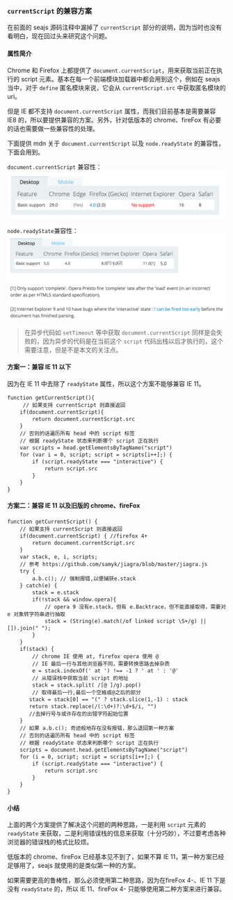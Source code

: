 ### `currentScript` 的兼容方案

在前面的 seajs 源码注释中漏掉了 `currentScript` 部分的说明，因为当时也没有看明白，现在回过头来研究这个问题。

#### 属性简介

Chrome 和 Firefox 上都提供了 `document.currentScript`，用来获取当前正在执行的 script 元素。基本在每一个前端模块加载器中都会用到这个，例如在 seajs 当中，对于 `define` 匿名模块来说，它会从 `currentScript.src` 中获取匿名模块的 uri。

但是 IE 都不支持 `document.currentScript` 属性，而我们目前基本是需要兼容 IE8 的，所以要提供兼容的方案。另外，针对低版本的 chrome、fireFox 有必要的话也需要做一些兼容性的处理。

下面提供 mdn 关于 `document.currentScript` 以及 `node.readyState` 的兼容性，下面会用到。

`document.currentScript` 兼容性：
![](./currentScript兼容性.png)

`node.readyState`兼容性：
![](./readyState兼容性.png)

> 在异步代码如 `setTimeout` 等中获取 `document.currentScript` 同样是会失败的，因为异步的代码是在当前这个 `script` 代码出栈以后才执行的，这个需要注意，但是不是本文的关注点。

#### 方案一：兼容 IE 11 以下

因为在 IE 11 中去除了 `readyState` 属性，所以这个方案不能够兼容 IE 11。

```
function getCurrentScript(){
	 // 如果支持 currentScript 则直接返回
    if(document.currentScript){
        return document.currentScript.src
    }
    // 否则的话遍历所有 head 中的 script 标签
    // 根据 readyState 状态来判断哪个 script 正在执行
    var scripts = head.getElementsByTagName("script")
    for (var i = 0, script; script = scripts[i++];) {
        if (script.readyState === "interactive") {
            return script.src
        }
    }
}
```

#### 方案二：兼容 IE 11 以及旧版的 chrome、fireFox

```
function getCurrentScript() {
  	// 如果支持 currentScript 则直接返回
   	if(document.currentScript) { //firefox 4+
      	return document.currentScript.src
  	}
  	var stack, e, i, scripts;
  	// 参考 https://github.com/samyk/jiagra/blob/master/jiagra.js
  	try {
      	a.b.c(); // 强制报错,以便捕获e.stack
  	} catch(e) {
      	stack = e.stack
      	if(!stack && window.opera){
            // opera 9 没有e.stack，但有 e.Backtrace，但不能直接取得，需要对 e 对象转字符串进行抽取
            stack = (String(e).match(/of linked script \S+/g) || []).join(" ");
        }
  	}
  	if(stack) {
      	// chrome IE 使用 at, firefox opera 使用 @
      	// IE 最后一行与其他浏览器不同，需要转换思路去掉杂质
      	e = stack.indexOf(' at ') !== -1 ? ' at ' : '@'
      	// 从错误栈中获取当前 script 的地址
      	stack = stack.split( /[@ ]/g).pop()
      	// 取得最后一行,最后一个空格或@之后的部分
       stack = stack[0] == "(" ? stack.slice(1,-1) : stack
       return stack.replace(/(:\d+)?:\d+$/i, "")
       //去掉行号与或许存在的出错字符起始位置
  	}
  	// 如果 a.b.c(); 奇迹般地存在没有报错，那么退回第一种方案
  	// 否则的话遍历所有 head 中的 script 标签
    // 根据 readyState 状态来判断哪个 script 正在执行
  	scripts = document.head.getElementsByTagName("script")
  	for (i = 0, script; script = scripts[i++];) {
        if (script.readyState === "interactive") {
            return script.src
        }
    }
}
```

#### 小结

上面的两个方案提供了解决这个问题的两种思路，一是利用 `script` 元素的 `readyState` 来获取，二是利用错误栈的信息来获取（十分巧妙），不过要考虑各种浏览器的错误栈的格式比较烦。

低版本的 chrome、fireFox 已经基本见不到了，如果不算 IE 11，第一种方案已经足够用了，seajs 就使用的是类似第一种的方案。

如果需要更高的鲁棒性，那么必须使用第二种思路，因为在fireFox 4-、IE 11 下是没有 `readyState` 的，所以 IE 11、fireFox 4- 只能够使用第二种方案来进行兼容。

